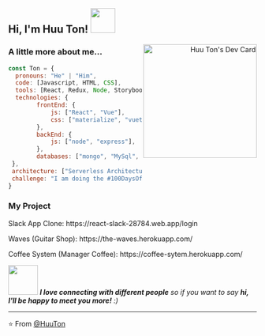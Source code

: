 <h2> Hi, I'm Huu Ton! <img src="https://media.giphy.com/media/mGcNjsfWAjY5AEZNw6/giphy.gif" width="50"></h2>
<a align='right' href="https://app.daily.dev/huuton"><img align='right' src="https://api.daily.dev/devcards/cb7cf704df484929a5cf393afe440f38.png?r=uh7" width="230" alt="Huu Ton's Dev Card"/></a>


###  A little more about me...  


```javascript
const Ton = {
  pronouns: "He" | "Him",
  code: [Javascript, HTML, CSS],
  tools: [React, Redux, Node, Storybook],
  technologies: {
        frontEnd: {
            js: ["React", "Vue"],
            css: ["materialize", "vuetify", "bootstrap", "ant design"]
        },
        backEnd: {
            js: ["node", "express"],
        },
        databases: ["mongo", "MySql", "Postgre"],
 },
 architecture: ["Serverless Architecture", "Progressive web applications", "Single page applications"],
 challenge: "I am doing the #100DaysOfCode challenge focused on react and javascript"
}
```
<h3> My Project </h3>
<p> Slack App Clone: https://react-slack-28784.web.app/login </p>
<p> Waves (Guitar Shop): https://the-waves.herokuapp.com/ </p>
<p> Coffee System (Manager Coffee): https://coffee-sytem.herokuapp.com/ </p>

<img src="https://media.giphy.com/media/LnQjpWaON8nhr21vNW/giphy.gif" width="60"> <em><b>I love connecting with different people</b> so if you want to say <b>hi, I'll be happy to meet you more!</b> :)</em>



---

⭐️ From [@HuuTon](https://github.com/nghuuton)
